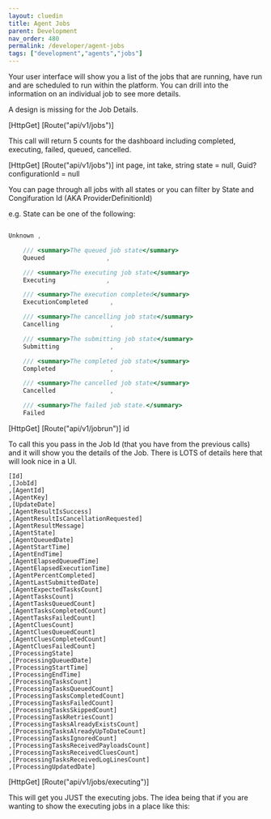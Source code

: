 ```yaml
---
layout: cluedin
title: Agent Jobs
parent: Development
nav_order: 480
permalink: /developer/agent-jobs
tags: ["development","agents","jobs"]
---
```


Your user interface will show you a list of the jobs that are running, have run and are scheduled to run within the platform. You can drill into the information on an individual job to see more details. 

A design is missing for the Job Details.

[HttpGet]
[Route("api/v1/jobs")]

This call will return 5 counts for the dashboard including completed, executing, failed, queued, cancelled.

[HttpGet]
[Route("api/v1/jobs")]
int page, int take, string state = null, Guid? configurationId = null

You can page through all jobs with all states or you can filter by State and Congifuration Id (AKA ProviderDefinitionId)

e.g. State can be one of the following:
```csharp

Unknown ,

    /// <summary>The queued job state</summary>
    Queued                 ,

    /// <summary>The executing job state</summary>
    Executing              ,

    /// <summary>The execution completed</summary>
    ExecutionCompleted      ,

    /// <summary>The cancelling job state</summary>
    Cancelling              ,

    /// <summary>The submitting job state</summary>
    Submitting              ,

    /// <summary>The completed job state</summary>
    Completed               ,

    /// <summary>The cancelled job state</summary>
    Cancelled               ,

    /// <summary>The failed job state.</summary>
    Failed   
```
               
[HttpGet]
[Route("api/v1/jobrun")]
id

To call this you pass in the Job Id (that you have from the previous calls) and it will show you the details of the Job. There is LOTS of details here that will look nice in a UI.

```
[Id]
,[JobId]
,[AgentId]
,[AgentKey]
,[UpdateDate]
,[AgentResultIsSuccess]
,[AgentResultIsCancellationRequested]
,[AgentResultMessage]
,[AgentState]
,[AgentQueuedDate]
,[AgentStartTime]
,[AgentEndTime]
,[AgentElapsedQueuedTime]
,[AgentElapsedExecutionTime]
,[AgentPercentCompleted]
,[AgentLastSubmittedDate]
,[AgentExpectedTasksCount]
,[AgentTasksCount]
,[AgentTasksQueuedCount]
,[AgentTasksCompletedCount]
,[AgentTasksFailedCount]
,[AgentCluesCount]
,[AgentCluesQueuedCount]
,[AgentCluesCompletedCount]
,[AgentCluesFailedCount]
,[ProcessingState]
,[ProcessingQueuedDate]
,[ProcessingStartTime]
,[ProcessingEndTime]
,[ProcessingTasksCount]
,[ProcessingTasksQueuedCount]
,[ProcessingTasksCompletedCount]
,[ProcessingTasksFailedCount]
,[ProcessingTasksSkippedCount]
,[ProcessingTaskRetriesCount]
,[ProcessingTasksAlreadyExistsCount]
,[ProcessingTasksAlreadyUpToDateCount]
,[ProcessingTasksIgnoredCount]
,[ProcessingTasksReceivedPayloadsCount]
,[ProcessingTasksReceivedCluesCount]
,[ProcessingTasksReceivedLogLinesCount]
,[ProcessingUpdatedDate]
```

[HttpGet]
[Route("api/v1/jobs/executing")]

This will get you JUST the executing jobs. The idea being that if you are wanting to show the executing jobs in a place like this:
